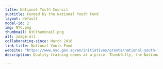 ```yaml
---
title: National Youth Council
subtitle: Funded by the National Youth Fund
layout: default
modal-id: 2
img: NYC.png
thumbnail: NYCthumbnail.png
alt: image-alt
collaborating-since: March 2018
link-title: National Youth Fund
website: "https://www.nyc.gov.sg/en/initiatives/grants/national-youth-fund/"
description: Quality training comes at a price. Thankfully, the National Youth Council has agreed to fund our pilot, allowing us to...

---
```

